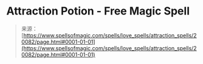 <!--yml
category: 未分类
date: 2024-06-12 19:02:36
-->

# Attraction Potion - Free Magic Spell

> 来源：[https://www.spellsofmagic.com/spells/love_spells/attraction_spells/20082/page.html#0001-01-01](https://www.spellsofmagic.com/spells/love_spells/attraction_spells/20082/page.html#0001-01-01)